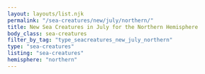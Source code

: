 ```yaml
---
layout: layouts/list.njk
permalink: "/sea-creatures/new/july/northern/"
title: New Sea Creatures in July for the Northern Hemisphere
body_class: sea-creatures
filter_by_tag: "type_seacreatures_new_july_northern"
type: "sea-creatures"
listing: "sea-creatures"
hemisphere: "northern"
---
```

